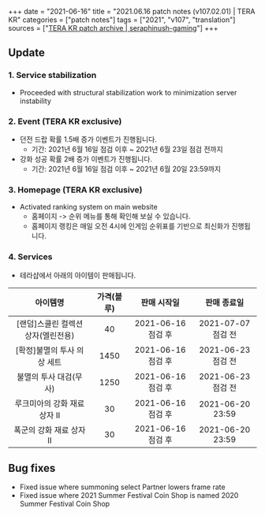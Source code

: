 +++
date = "2021-06-16"
title = "2021.06.16 patch notes (v107.02.01) | TERA KR"
categories = ["patch notes"]
tags = ["2021", "v107", "translation"]
sources = ["[TERA KR patch archive | seraphinush-gaming](/ko/patch/2021/v107-02-01)"]
+++

## Update

### **1.** Service stabilization
- Proceeded with structural stabilization work to minimization server instability

### **2.** Event (TERA KR exclusive)
- 던전 드랍 확률 1.5배 증가 이벤트가 진행됩니다.
  - 기간: 2021년 6월 16일 점검 이후 ~ 2021년 6월 23일 점검 전까지
- 강화 성공 확률 2배 증가 이벤트가 진행됩니다.
  - 기간: 2021년 6월 16일 점검 이후 ~ 2021년 6월 20일 23:59까지

### **3.** Homepage (TERA KR exclusive)
- Activated ranking system on main website
  - 홈페이지 -> 순위 메뉴를 통해 확인해 보실 수 있습니다.
  - 홈페이지 랭킹은 매일 오전 4시에 인게임 순위표를 기반으로 최신화가 진행됩니다.

### **4.** Services
- 테라샵에서 아래의 아이템이 판매됩니다.

| 아이템명 | 가격(블루) | 판매 시작일 | 판매 종료일 |
| :-: | :-: | :-: | :-: |
| [랜덤]스쿨린 컬렉션 상자(엘린전용) | 40 | 2021-06-16 점검 후 | 2021-07-07 점검 전 |
| [확정]불멸의 투사 의상 세트 | 1450 | 2021-06-16 점검 후 | 2021-06-23 점검 전 |
| 불멸의 투사 대검(무사) | 1250 | 2021-06-16 점검 후 | 2021-06-23 점검 전 |
| 루크미아의 강화 재료 상자 II | 30 | 2021-06-16 점검 후 | 2021-06-20 23:59 |
| 폭군의 강화 재료 상자 II | 30 | 2021-06-16 점검 후 | 2021-06-20 23:59 |

## Bug fixes

- Fixed issue where summoning select Partner lowers frame rate
- Fixed issue where 2021 Summer Festival Coin Shop is named 2020 Summer Festival Coin Shop
